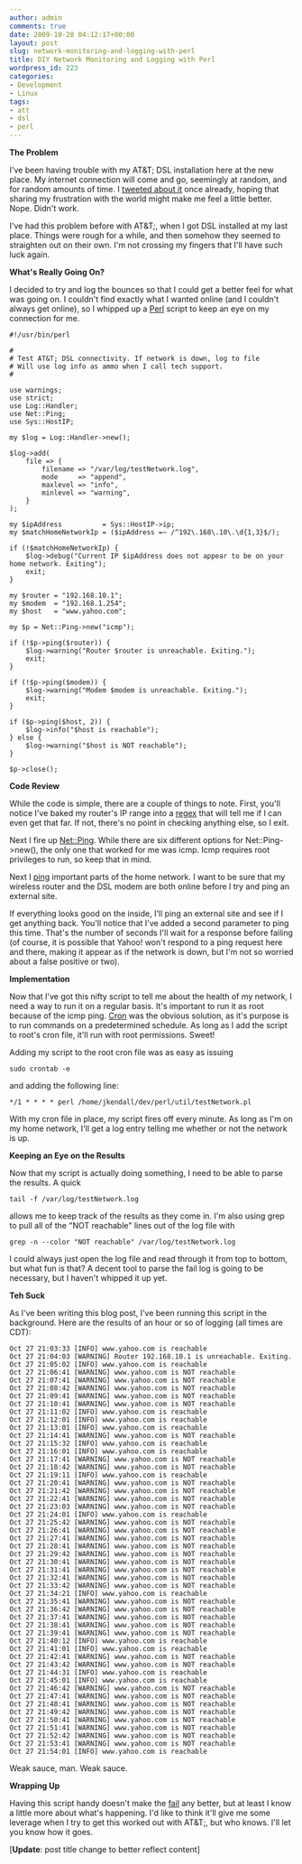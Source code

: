 ```yaml
---
author: admin
comments: true
date: 2009-10-28 04:12:17+00:00
layout: post
slug: network-monitoring-and-logging-with-perl
title: DIY Network Monitoring and Logging with Perl
wordpress_id: 223
categories:
- Development
- Linux
tags:
- att
- dsl
- perl
---
```


**The Problem**

I've been having trouble with my AT&T; DSL installation here at the new place.  My internet connection will come and go, seemingly at random, and for random amounts of time.  I [tweeted about it](http://twitter.com/JeremyKendall/status/5193232511) once already, hoping that sharing my frustration with the world might make me feel a little better.  Nope.  Didn't work.

I've had this problem before with AT&T;, when I got DSL installed at my last place.  Things were rough for a while, and then somehow they seemed to straighten out on their own.  I'm not crossing my fingers that I'll have such luck again.

**What's Really Going On?**

I decided to try and log the bounces so that I could get a better feel for what was going on.  I couldn't find exactly what I wanted online (and I couldn't always get online), so I whipped up a [Perl](http://en.wikipedia.org/wiki/Perl) script to keep an eye on my connection for me.


    
    
    #!/usr/bin/perl
    
    #
    # Test AT&T; DSL connectivity. If network is down, log to file
    # Will use log info as ammo when I call tech support.
    #
    
    use warnings;
    use strict;
    use Log::Handler;
    use Net::Ping;
    use Sys::HostIP;
    
    my $log = Log::Handler->new();
    
    $log->add(
        file => {
            filename => "/var/log/testNetwork.log",
            mode     => "append",
            maxlevel => "info",
            minlevel => "warning",
        }
    );
    
    my $ipAddress          = Sys::HostIP->ip; 
    my $matchHomeNetworkIp = ($ipAddress =~ /^192\.168\.10\.\d{1,3}$/);
    
    if (!$matchHomeNetworkIp) {
        $log->debug("Current IP $ipAddress does not appear to be on your home network. Exiting");
        exit;
    }
    
    my $router = "192.168.10.1";
    my $modem  = "192.168.1.254";
    my $host   = "www.yahoo.com";
    
    my $p = Net::Ping->new("icmp");
    
    if (!$p->ping($router)) {
        $log->warning("Router $router is unreachable. Exiting.");
        exit;
    }
    
    if (!$p->ping($modem)) {
        $log->warning("Modem $modem is unreachable. Exiting.");
        exit;
    }
    
    if ($p->ping($host, 2)) {
        $log->info("$host is reachable");
    } else {
        $log->warning("$host is NOT reachable");
    }
    
    $p->close();
    



**Code Review**

While the code is simple, there are a couple of things to note.  First, you'll notice I've baked my router's IP range into a [regex](http://en.wikipedia.org/wiki/Regular_expressions) that will tell me if I can even get that far.  If not, there's no point in checking anything else, so I exit.

Next I fire up [Net::Ping](http://search.cpan.org/~smpeters/Net-Ping-2.36/lib/Net/Ping.pm).  While there are six different options for Net::Ping->new(), the only one that worked for me was icmp.  Icmp requires root privileges to run, so keep that in mind. 

Next I [ping](http://en.wikipedia.org/wiki/Ping) important parts of the home network.  I want to be sure that my wireless router and the DSL modem are both online before I try and ping an external site.

If everything looks good on the inside, I'll ping an external site and see if I get anything back.  You'll notice that I've added a second parameter to ping this time.  That's the number of seconds I'll wait for a response before failing (of course, it is possible that Yahoo! won't respond to a ping request here and there, making it appear as if the network is down, but I'm not so worried about a false positive or two).

**Implementation**

Now that I've got this nifty script to tell me about the health of my network, I need a way to run it on a regular basis.  It's important to run it as root because of the icmp ping.  [Cron](http://en.wikipedia.org/wiki/Cron) was the obvious solution, as it's purpose is to run commands on a predetermined schedule. As long as I add the script to root's cron file, it'll run with root permissions.  Sweet!

Adding my script to the root cron file was as easy as issuing 
    
    sudo crontab -e

and adding the following line:


    
    
    */1 * * * * perl /home/jkendall/dev/perl/util/testNetwork.pl
    



With my cron file in place, my script fires off every minute.  As long as I'm on my home network, I'll get a log entry telling me whether or not the network is up.

**Keeping an Eye on the Results**

Now that my script is actually doing something, I need to be able to parse the results.  A quick 
    
    tail -f /var/log/testNetwork.log

allows me to keep track of the results as they come in.  I'm also using grep to pull all of the "NOT reachable" lines out of the log file with 
    
    grep -n --color "NOT reachable" /var/log/testNetwork.log

 I could always just open the log file and read through it from top to bottom, but what fun is that?  A decent tool to parse the fail log is going to be necessary, but I haven't whipped it up yet. 

**Teh Suck**

As I've been writing this blog post, I've been running this script in the background.  Here are the results of an hour or so of logging (all times are CDT):


    
    
    Oct 27 21:03:33 [INFO] www.yahoo.com is reachable
    Oct 27 21:04:03 [WARNING] Router 192.168.10.1 is unreachable. Exiting.
    Oct 27 21:05:02 [INFO] www.yahoo.com is reachable
    Oct 27 21:06:41 [WARNING] www.yahoo.com is NOT reachable
    Oct 27 21:07:41 [WARNING] www.yahoo.com is NOT reachable
    Oct 27 21:08:42 [WARNING] www.yahoo.com is NOT reachable
    Oct 27 21:09:41 [WARNING] www.yahoo.com is NOT reachable
    Oct 27 21:10:41 [WARNING] www.yahoo.com is NOT reachable
    Oct 27 21:11:02 [INFO] www.yahoo.com is reachable
    Oct 27 21:12:01 [INFO] www.yahoo.com is reachable
    Oct 27 21:13:01 [INFO] www.yahoo.com is reachable
    Oct 27 21:14:41 [WARNING] www.yahoo.com is NOT reachable
    Oct 27 21:15:32 [INFO] www.yahoo.com is reachable
    Oct 27 21:16:01 [INFO] www.yahoo.com is reachable
    Oct 27 21:17:41 [WARNING] www.yahoo.com is NOT reachable
    Oct 27 21:18:42 [WARNING] www.yahoo.com is NOT reachable
    Oct 27 21:19:11 [INFO] www.yahoo.com is reachable
    Oct 27 21:20:41 [WARNING] www.yahoo.com is NOT reachable
    Oct 27 21:21:42 [WARNING] www.yahoo.com is NOT reachable
    Oct 27 21:22:41 [WARNING] www.yahoo.com is NOT reachable
    Oct 27 21:23:03 [WARNING] www.yahoo.com is NOT reachable
    Oct 27 21:24:01 [INFO] www.yahoo.com is reachable
    Oct 27 21:25:42 [WARNING] www.yahoo.com is NOT reachable
    Oct 27 21:26:41 [WARNING] www.yahoo.com is NOT reachable
    Oct 27 21:27:41 [WARNING] www.yahoo.com is NOT reachable
    Oct 27 21:28:41 [WARNING] www.yahoo.com is NOT reachable
    Oct 27 21:29:42 [WARNING] www.yahoo.com is NOT reachable
    Oct 27 21:30:41 [WARNING] www.yahoo.com is NOT reachable
    Oct 27 21:31:41 [WARNING] www.yahoo.com is NOT reachable
    Oct 27 21:32:41 [WARNING] www.yahoo.com is NOT reachable
    Oct 27 21:33:42 [WARNING] www.yahoo.com is NOT reachable
    Oct 27 21:34:21 [INFO] www.yahoo.com is reachable
    Oct 27 21:35:41 [WARNING] www.yahoo.com is NOT reachable
    Oct 27 21:36:42 [WARNING] www.yahoo.com is NOT reachable
    Oct 27 21:37:41 [WARNING] www.yahoo.com is NOT reachable
    Oct 27 21:38:41 [WARNING] www.yahoo.com is NOT reachable
    Oct 27 21:39:41 [WARNING] www.yahoo.com is NOT reachable
    Oct 27 21:40:12 [INFO] www.yahoo.com is reachable
    Oct 27 21:41:01 [INFO] www.yahoo.com is reachable
    Oct 27 21:42:41 [WARNING] www.yahoo.com is NOT reachable
    Oct 27 21:43:42 [WARNING] www.yahoo.com is NOT reachable
    Oct 27 21:44:31 [INFO] www.yahoo.com is reachable
    Oct 27 21:45:01 [INFO] www.yahoo.com is reachable
    Oct 27 21:46:42 [WARNING] www.yahoo.com is NOT reachable
    Oct 27 21:47:41 [WARNING] www.yahoo.com is NOT reachable
    Oct 27 21:48:41 [WARNING] www.yahoo.com is NOT reachable
    Oct 27 21:49:42 [WARNING] www.yahoo.com is NOT reachable
    Oct 27 21:50:41 [WARNING] www.yahoo.com is NOT reachable
    Oct 27 21:51:41 [WARNING] www.yahoo.com is NOT reachable
    Oct 27 21:52:42 [WARNING] www.yahoo.com is NOT reachable
    Oct 27 21:53:41 [WARNING] www.yahoo.com is NOT reachable
    Oct 27 21:54:01 [INFO] www.yahoo.com is reachable
    



Weak sauce, man.  Weak sauce.

**Wrapping Up**

Having this script handy doesn't make the [fail](http://failblog.org/) any better, but at least I know a little more about what's happening.  I'd like to think it'll give me some leverage when I try to get this worked out with AT&T;, but who knows.  I'll let you know how it goes.

[**Update**: post title change to better reflect content]

